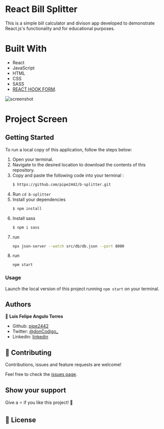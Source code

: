 # React Bill Splitter
This is a simple bill calculator and divison app developed to demonstrate React.js's functionality and for educational purposes.

# Built With
- React
- JavaScript
- HTML
- CSS
- SASS
- [REACT HOOK FORM](https://react-hook-form.com/).

![screenshot](https://github.com/pipe2442/react-basic-calculator/blob/fifth-milestone/src/Assets/reactWall.jpg)

# Project Screen


## Getting Started
To run a local copy of this application, follow the steps below:

1. Open your terminal.
2. Navigate to the desired location to download the contents of this repository.
3. Copy and paste the following code into your terminal :
   ```bash
   $ https://github.com/pipe2442/b-splitter.git
   ```
4. Run `cd b-splitter`
5. Install your dependencies 
    ```bash
    $ npm install
    ```
6. Install sass
    ```bash
    $ npm i sass
    ```
7. run
    ```bash
    npx json-server --watch src/db/db.json --port 8000
    ``` 
8. run
    ```bash
    npm start
    ``` 

### Usage
Launch the local version of this project running `npm start` on your terminal.


## Authors

👤 **Luis Felipe Angulo Torres**

- Github: [pipe2442](https://github.com/pipe2442)
- Twitter: [@donCodigo_](https://twitter.com/donCodigo_)
- Linkedin: [linkedin](https://www.linkedin.com/in/luis-felipe-angulo-torres-95098b139/)

## 🤝 Contributing

Contributions, issues and feature requests are welcome!

Feel free to check the [issues page](https://github.com/pipe2442/b-splitter/issues).

## Show your support

Give a ⭐️ if you like this project! 🤝 
  
## 📝 License
